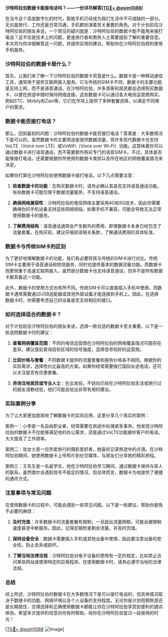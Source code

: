 **沙特阿拉伯数据卡能接电话吗？——一份详尽解答[[TG💪+ @esim1088](https://t.me/s/esim1088)]**

在当今这个高度数字化的时代，智能手机已经成为我们生活中不可或缺的一部分。无论是旅行、工作还是日常沟通，手机都扮演着至关重要的角色。对于计划前往沙特阿拉伯的朋友来说，一个常见的疑问就是：沙特阿拉伯的数据卡能不能用来接打电话？这不仅是技术上的问题，更是旅行者和商务人士需要提前了解的重要信息。本文将为你详细解答这一问题，并提供实用的建议，帮助你在沙特阿拉伯顺利使用手机服务。

### 沙特阿拉伯的数据卡是什么？

首先，让我们来了解一下沙特阿拉伯的数据卡究竟是什么。数据卡是一种移动通信工具，通常用于提供互联网接入服务。它与传统的SIM卡不同，数据卡的主要功能是支持上网，而不是语音通话。在沙特阿拉伯，许多游客和居民都会选择购买数据卡，以便在旅途中随时保持网络连接。这些数据卡可以通过各大电信运营商购买，例如STC、Mobily和Zain等，它们在市场上提供了多种套餐选择，以满足不同用户的需求。

### 数据卡能否接打电话？

那么，回到最初的问题：沙特阿拉伯的数据卡能否接打电话？答案是：大多数情况下是可以的。虽然数据卡的主要用途是提供数据流量，但许多现代数据卡也支持VoLTE（Voice over LTE）或VoWiFi（Voice over Wi-Fi）功能。这意味着你可以通过数据卡进行语音通话，而不需要额外购买专门的语音SIM卡。不过，具体是否能够接打电话，还需要根据你所使用的数据卡类型以及所在地区的网络覆盖情况来决定。

如果你打算在沙特阿拉伯使用数据卡接打电话，以下几点需要注意：

1. **检查数据卡的功能**：在购买数据卡时，请务必确认其是否支持语音通话功能。有些数据卡可能仅限于数据流量服务，不支持语音通话。
   
2. **确保网络兼容性**：沙特阿拉伯的电信网络主要采用4G和5G技术，因此你需要确保你的手机设备支持这些网络频段。如果手机不兼容，可能会导致无法正常使用数据卡的服务。

3. **了解费用结构**：语音通话通常会产生额外的费用，即使数据卡本身已经包含了流量套餐。在购买前，建议仔细阅读相关条款，了解通话费用的具体标准。

### 数据卡与传统SIM卡的区别

为了更好地理解数据卡的功能，我们有必要将其与传统的SIM卡进行对比。传统SIM卡主要用于语音通话和短信服务，同时也提供基本的数据流量功能。而数据卡则更侧重于高速互联网接入，虽然部分数据卡也支持语音通话，但并不是所有数据卡都具备这一功能。

此外，数据卡的使用方式也有所不同。传统SIM卡可以直接插入手机中使用，而数据卡通常需要通过USB适配器或其他外部设备才能连接到手机上。因此，在选择数据卡时，你需要考虑自己的设备是否支持相应的接口。

### 如何选择适合的数据卡？

对于计划前往沙特阿拉伯的朋友来说，选择一款合适的数据卡至关重要。以下是一些选购数据卡时的建议：

1. **查看网络覆盖范围**：不同的电信运营商在沙特阿拉伯的网络覆盖情况可能存在差异。建议提前查询目标区域的信号强度，选择信号较好的运营商。

2. **比较价格与套餐**：不同数据卡提供的流量套餐和服务价格各不相同。根据你的实际需求，选择性价比最高的方案。如果你经常需要拨打国际长途电话，还可以关注是否有优惠套餐。

3. **咨询当地居民或专业人士**：在出发前，不妨向已经在沙特阿拉伯生活或旅行过的朋友请教经验，他们可能会给出非常有用的建议。

### 实际案例分享

为了让大家更加直观地了解数据卡的实际应用，这里分享几个真实的案例：

案例一：小李是一名自由职业者，经常需要在旅途中处理紧急事务。他发现沙特阿拉伯的数据卡不仅能够满足他的办公需求，还能通过VoLTE功能接听客户的电话，大大提高了工作效率。

案例二：张女士是一位热爱旅行的摄影爱好者，她喜欢记录旅途中的点滴。在沙特阿拉伯期间，她使用数据卡上传照片到社交媒体，与朋友们分享她的精彩旅程。

案例三：王先生是一名留学生，他在沙特阿拉伯学习期间，通过数据卡保持与家人的联系。虽然偶尔会遇到信号不稳定的情况，但总体而言，数据卡为他提供了便捷的通讯方式。

### 注意事项与常见问题

在使用数据卡的过程中，可能会遇到一些常见问题。以下是一些建议，帮助你避免不必要的麻烦：

1. **及时充值**：许多数据卡的流量套餐有限制，一旦超出流量限额，可能会被限制速度甚至中断服务。因此，记得定期检查剩余流量，并及时充值。

2. **保持设备安全**：数据卡需要插入手机或其他设备中使用，因此要注意设备的安全性，防止丢失或损坏。

3. **了解当地法律法规**：沙特阿拉伯对电子设备的使用有一定的规定，比如禁止访问某些网站或使用特定的应用程序。在使用数据卡时，请务必遵守当地的法律法规。

### 总结

综上所述，沙特阿拉伯的数据卡在大多数情况下是可以接打电话的，但具体情况取决于数据卡的功能、网络环境以及个人设备的支持程度。无论你是计划短期旅游还是长期居住，合理选择和正确使用数据卡都能让你在沙特阿拉伯享受到便利的通讯体验。希望本文提供的信息对你有所帮助，祝你在沙特阿拉伯度过一段愉快的时光！

[[TG💪+ @esim1088](https://t.me/s/esim1088) ![Image](https://i.postimg.cc/4NQfJmqS/Snipaste-2025-05-13-00-14-12.png)]